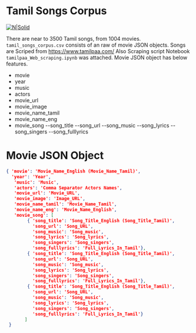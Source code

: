 # Tamil Songs Corpus

[![N|Solid](https://www.tamilpaa.com/images/tamilpaa-logo.png)](https://www.tamilpaa.com/)

There are near to 3500 Tamil songs, from 1004 movies. `tamil_songs_corpus.csv` consists of an raw of movie JSON objects. Songs are Scriped from <https://www.tamilpaa.com/> Also Scraping script Notebook `tamilpaa_Web_scraping.ipynb` was attached. Movie JSON object has below features.
  - movie
  - year
  - music
  - actors 
  - movie_url 
  - movie_image 
  - movie_name_tamil 
  - movie_name_eng 
  - movie_song 
    --song_title
    --song_url
    --song_music
    --song_lyrics
    --song_singers
    --song_fulllyrics 

# Movie JSON Object
```JSON
{ 'movie': 'Movie_Name_English (Movie_Name_Tamil)',
  'year': 'Year',
   'music': 'Music',
   'actors': 'Comma Separator Actors Names',
   'movie_url': 'Movie_URL',
   'movie_image': 'Image_URL',
   'movie_name_tamil': 'Movie_Name_Tamil',
   'movie_name_eng': 'Movie_Name_English',
   'movie_song': [
        { 'song_title': 'Song_Title_English (Song_Title_Tamil)',
          'song_url': 'Song_URL', 
          'song_music': 'Song_music',
          'song_lyrics': 'Song_lyrics',
          'song_singers': 'Song_singers',
          'song_fulllyrics': 'Full_Lyrics_In_Tamil'},
        { 'song_title': 'Song_Title_English (Song_Title_Tamil)',
          'song_url': 'Song_URL', 
          'song_music': 'Song_music',
          'song_lyrics': 'Song_lyrics',
          'song_singers': 'Song_singers',
          'song_fulllyrics': 'Full_Lyrics_In_Tamil'},
        { 'song_title': 'Song_Title_English (Song_Title_Tamil)',
          'song_url': 'Song_URL', 
          'song_music': 'Song_music',
          'song_lyrics': 'Song_lyrics',
          'song_singers': 'Song_singers',
          'song_fulllyrics': 'Full_Lyrics_In_Tamil'}
       ]
 }
 ```



